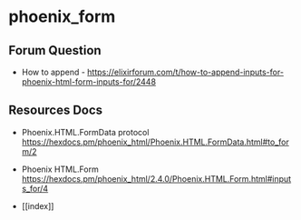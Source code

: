 # phoenix_form


## Forum Question
- How to append - https://elixirforum.com/t/how-to-append-inputs-for-phoenix-html-form-inputs-for/2448

## Resources Docs
- Phoenix.HTML.FormData protocol https://hexdocs.pm/phoenix_html/Phoenix.HTML.FormData.html#to_form/2
- Phoenix HTML.Form https://hexdocs.pm/phoenix_html/2.4.0/Phoenix.HTML.Form.html#inputs_for/4


- [[index]]